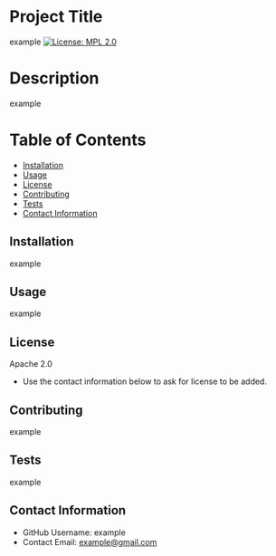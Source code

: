 
# Project Title
example
[![License: MPL 2.0](https://img.shields.io/badge/License-MPL%202.0-brightgreen.svg)](https://opensource.org/licenses/MPL-2.0)
# Description
example
# Table of Contents 
  - [Installation](#installation)
  - [Usage](#usage)
  - [License](#license)
  - [Contributing](#contributing)
  - [Tests](#tests)
  - [Contact Information](#contact-information)
    
## Installation
example
## Usage
example
## License 
Apache 2.0
* Use the contact information below to ask for license to be added. 
## Contributing 
example
## Tests
example
## Contact Information 
* GitHub Username: example
* Contact Email: example@gmail.com
